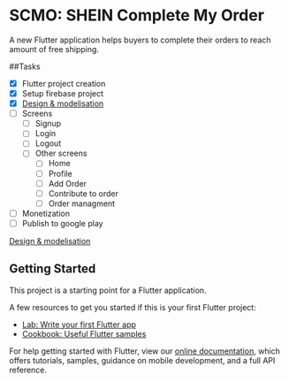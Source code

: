 # SCMO: SHEIN Complete My Order

A new Flutter application helps buyers to complete their orders to reach amount of free shipping.

##Tasks

- [x] Flutter project creation
- [x] Setup firebase project
- [x] [Design & modelisation](https://github.com/pandao/editor.md "Heading link")
- [ ] Screens
	- [ ] Signup
	- [ ] Login
	- [ ] Logout
	- [ ] Other screens
		- [ ] Home
		- [ ] Profile
		- [ ] Add Order
		- [ ] Contribute to order
		- [ ] Order managment
- [ ] Monetization
- [ ] Publish to google play

[Design & modelisation]()

## Getting Started

This project is a starting point for a Flutter application.

A few resources to get you started if this is your first Flutter project:

- [Lab: Write your first Flutter app](https://flutter.dev/docs/get-started/codelab)
- [Cookbook: Useful Flutter samples](https://flutter.dev/docs/cookbook)

For help getting started with Flutter, view our
[online documentation](https://flutter.dev/docs), which offers tutorials,
samples, guidance on mobile development, and a full API reference.
